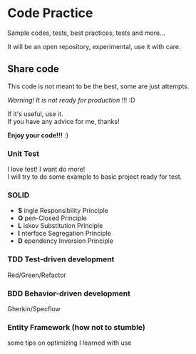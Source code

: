 # Code Practice

Sample codes, tests, best practices, tests and more...

It will be an open repository, experimental, use it with care.

## Share code

This code is not meant to be the best, some are just attempts.

*Warning! It is not ready for production* !!!  :D

If it's useful, use it.  
If you have any advice for me, thanks!

__Enjoy your code!!!__ :)

### Unit Test

I love test! I want do more!  
I will try to do some example to basic project ready for test.  

### SOLID

- __S__ ingle Responsibility Principle
- __O__ pen-Closed Principle
- __L__ iskov Substitution Principle
- __I__ nterface Segregation Principle
- __D__ ependency Inversion Principle

### TDD Test-driven development

Red/Green/Refactor

### BDD Behavior-driven development

Gherkin/Specflow

### Entity Framework (how not to stumble)

some tips on optimizing I learned with use
